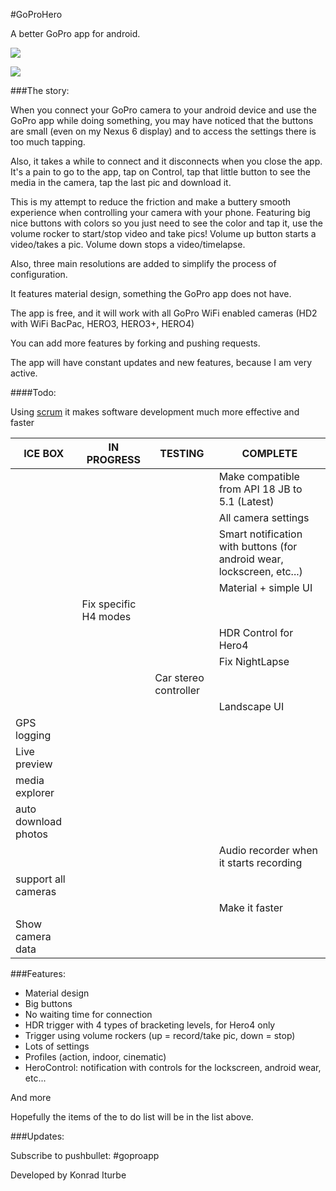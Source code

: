 #GoProHero 

A better GoPro app for android. 

![](http://i.imgur.com/moBRw6K.png)

![](http://i.imgur.com/vwjyWiE.png)


###The story: 

When you connect your GoPro camera to your android device and use the GoPro app while doing something, you may have noticed that the buttons are small (even on my Nexus 6 display) and to access the settings there is too much tapping.

Also, it takes a while to connect and it disconnects when you close the app. It's a pain to go to the app, tap on Control, tap that little button to see the media in the camera, tap the last pic and download it. 

This is my attempt to reduce the friction and make a buttery smooth experience when controlling your camera with your phone. Featuring big nice buttons with colors so you just need to see the color and tap it, use the volume rocker to start/stop video and take pics! Volume up button starts a video/takes a pic. Volume down stops a video/timelapse.

Also, three main resolutions are added to simplify the process of configuration.

It features material design, something the GoPro app does not have.

The app is free, and it will work with all GoPro WiFi enabled cameras (HD2 with WiFi BacPac, HERO3, HERO3+, HERO4)

You can add more features by forking and pushing requests.

The app will have constant updates and new features, because I am very active.

####Todo: 

Using [scrum](https://www.youtube.com/watch?v=oyVksFviJVE) it makes software development much more effective and faster

| ICE BOX             | IN PROGRESS          | TESTING             | COMPLETE           |
|-------------------- |----------------------|---------------------|--------------------|
|  |  |  | Make compatible from API 18 JB to 5.1 (Latest)  |
|                     |                      |                     | All camera settings |
|  |  |   |   Smart notification with buttons (for android wear, lockscreen, etc...) |
|                     |                      |                      | Material + simple UI |
|                     | Fix specific H4 modes |                    |                       |
|   |   |  | HDR Control for Hero4  |
|                     |                       |                    | Fix NightLapse         |
|  |  |  Car stereo controller  |  |
|         |  | |  Landscape UI       |
| GPS logging |    |     |     |
| Live preview |    |     |     |
| media explorer |    |    |      |
| auto download photos |    |    |    |
|  |   |   | Audio recorder when it starts recording   |
|     support all cameras      |  | | | 
|           |             |            | Make it faster |
| Show camera data |          |        |                 |

###Features: 

* Material design
* Big buttons
* No waiting time for connection
* HDR trigger with 4 types of bracketing levels, for Hero4 only
* Trigger using volume rockers (up = record/take pic, down = stop)
* Lots of settings
* Profiles (action, indoor, cinematic)
* HeroControl: notification with controls for the lockscreen, android wear, etc...

And more

Hopefully the items of the to do list will be in the list above.

###Updates: 

Subscribe to pushbullet: #goproapp

Developed by Konrad Iturbe
